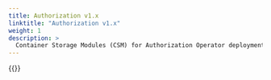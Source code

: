 ```yaml
---
title: Authorization v1.x
linktitle: "Authorization v1.x"
weight: 1
description: >
  Container Storage Modules (CSM) for Authorization Operator deployment
--- 
```


{{<include file="content/v1/getting-started/installation/operator/modules/authorizationv1-x.md">}}
